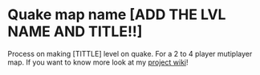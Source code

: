 # Quake map name [ADD THE LVL NAME AND TITLE!!]
Process on making [TITTLE] level on quake. For a 2 to 4 player mutiplayer map. If you want to know more look at my [project wiki](linktowiki)!
